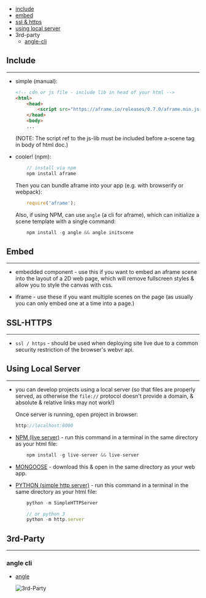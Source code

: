 * [include](#include)
* [embed](#embed)
* [ssl & https](#ssl-https)
* [using local server](#using-local-server)
* 3rd-party
	* [angle-cli](#angle-cli)

## Include <a name="include"></a>

---

* simple (manual):

	```html
	<!-- cdn or js file - include lib in head of your html -->
	<html>
		<head>
			<script src="https://aframe.io/releases/0.7.0/aframe.min.js"></script>
		</head>
		<body>
		...
	```

	(NOTE: The script ref to the js-lib must be included before a-scene tag in body of html doc.)

* cooler! (npm):

	```js
		// install via npm
		npm install aframe
	```

	Then you can bundle aframe into your app (e.g. with browserify or webpack):

	```js
		require('aframe');
	```

	Also, if using NPM, can use `angle` (a cli for aframe), which can initialize a scene template with a single command:

	```js
		npm install -g angle && angle initscene
	```

## Embed <a name="embed"></a>

---

* embedded component - use this if you want to embed an aframe scene into the layout of a 2D web page, which will remove fullscreen styles & allow you to style the canvas with css.

* iframe - use these if you want multiple scenes on the page (as usually you can only embed one at a time into a page.)

## SSL-HTTPS <a name="ssl-https"></a>

---

* `ssl / https` - should be used when deploying site live due to a common security restriction of the browser's webvr api.

## Using Local Server <a name="using-local-server"></a>

---

* you can develop projects using a local server (so that files are properly served, as otherwise the `file://` protocol doesn't provide a domain, & absolute & relative links may not work!)

	Once server is running, open project in browser:

	```js
	http://localhost:8000
	```

* [NPM (live server)](https://www.npmjs.com/) - run this command in a terminal in the same directory as your html file:

	```js
		npm install -g live-server && live-server
	```

* [MONGOOSE](https://github.com/cesanta/mongoose) - download this & open in the same directory as your web app.

* [PYTHON (simple http server)](https://www.python.org/) - run this command in a terminal in the same directory as your html file:

	```js
		python -m SimpleHTTPServer

		// or python 3
		python -m http.server
	```

## 3rd-Party

---

### angle cli <a name="angle-cli"></a>

* [angle](https://www.npmjs.com/package/angle)

	![3rd-Party](_asset/img/01.png)